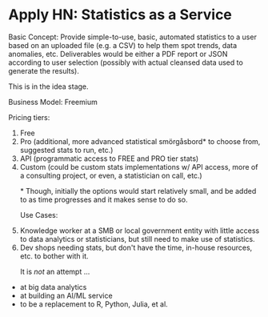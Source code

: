 # Apply HN: Statistics as a Service

Basic Concept:
Provide simple-to-use, basic, automated statistics to a user based on an uploaded file (e.g. a CSV) to help them spot trends, data anomalies, etc. Deliverables would be either a PDF report or JSON according to user selection  (possibly with actual cleansed data used to generate the results).<p>This is in the idea stage.<p>Business Model:
Freemium<p>Pricing tiers:
1. Free
2. Pro (additional, more advanced statistical smörgåsbord* to choose from, suggested stats to run, etc.)
3. API (programmatic access to FREE and PRO tier stats)
4. Custom (could be custom stats implementations w&#x2F; API access, more of a consulting project, or even, a statistician on call, etc.)<p>* Though, initially the options would start relatively small, and be added to as time progresses and it makes sense to do so.<p>Use Cases:
1. Knowledge worker at a SMB or local government entity with little access to data analytics or statisticians, but still need to make use of statistics.
2. Dev shops needing stats, but don&#x27;t have the time, in-house resources, etc. to bother with it.<p>It is <i>not</i> an attempt ...
* at big data analytics
* at building an AI&#x2F;ML service
* to be a replacement to R, Python, Julia, et al.
